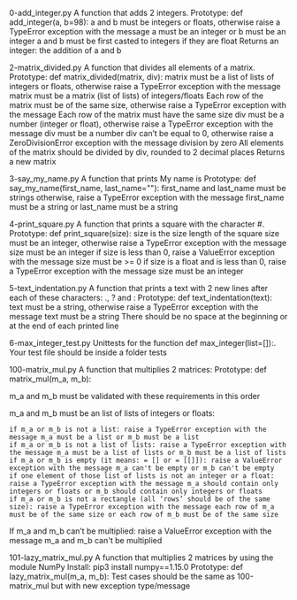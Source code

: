 0-add_integer.py
A function that adds 2 integers.
Prototype: def add_integer(a, b=98):
    a and b must be integers or floats, otherwise raise a TypeError exception with the message a must be an integer or b must be an integer
    a and b must be first casted to integers if they are float
    Returns an integer: the addition of a and b
    
2-matrix_divided.py
A function that divides all elements of a matrix.
Prototype: def matrix_divided(matrix, div):
    matrix must be a list of lists of integers or floats, otherwise raise a TypeError exception with the message matrix must be a matrix (list of lists) of integers/floats
    Each row of the matrix must be of the same size, otherwise raise a TypeError exception with the message Each row of the matrix must have the same size
    div must be a number (integer or float), otherwise raise a TypeError exception with the message div must be a number
    div can’t be equal to 0, otherwise raise a ZeroDivisionError exception with the message division by zero
    All elements of the matrix should be divided by div, rounded to 2 decimal places
    Returns a new matrix
    
3-say_my_name.py
A function that prints My name is <first name> <last name>
Prototype: def say_my_name(first_name, last_name=""):
    first_name and last_name must be strings otherwise, raise a TypeError exception with the message first_name must be a string or 	last_name must be a string
    
4-print_square.py
A function that prints a square with the character #.
Prototype: def print_square(size):
    size is the size length of the square
    size must be an integer, otherwise raise a TypeError exception with the message size must be an integer
    if size is less than 0, raise a ValueError exception with the message size must be >= 0
    if size is a float and is less than 0, raise a TypeError exception with the message size must be an integer
    
5-text_indentation.py
A function that prints a text with 2 new lines after each of these characters: ., ? and :
Prototype: def text_indentation(text):
    text must be a string, otherwise raise a TypeError exception with the message text must be a string
    There should be no space at the beginning or at the end of each printed line
    
6-max_integer_test.py
Unittests for the function def max_integer(list=[]):.
Your test file should be inside a folder tests

100-matrix_mul.py
A function that multiplies 2 matrices:
Prototype: def matrix_mul(m_a, m_b):

m_a and m_b must be validated with these requirements in this order

m_a and m_b must be an list of lists of integers or floats:

    if m_a or m_b is not a list: raise a TypeError exception with the message m_a must be a list or m_b must be a list
    if m_a or m_b is not a list of lists: raise a TypeError exception with the message m_a must be a list of lists or m_b must be a list of lists
    if m_a or m_b is empty (it means: = [] or = [[]]): raise a ValueError exception with the message m_a can't be empty or m_b can't be empty
    if one element of those list of lists is not an integer or a float: raise a TypeError exception with the message m_a should contain only integers or floats or m_b should contain only integers or floats
    if m_a or m_b is not a rectangle (all ‘rows’ should be of the same size): raise a TypeError exception with the message each row of m_a must be of the same size or each row of m_b must be of the same size

If m_a and m_b can’t be multiplied: raise a ValueError exception with the message m_a and m_b can't be multiplied

101-lazy_matrix_mul.py
A function that multiplies 2 matrices by using the module NumPy
Install: pip3 install numpy==1.15.0
Prototype: def lazy_matrix_mul(m_a, m_b):
    Test cases should be the same as 100-matrix_mul but with new exception type/message
























    
    
    
    
    
    
    
    
    
    
    
    
    
    
    
    
    
    
    
    
    
    
